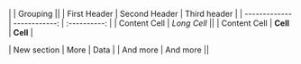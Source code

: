 |               | Grouping                    ||
| First Header  | Second Header | Third header |
| ------------- | ------------: | :----------: |
| Content Cell  |  *Long Cell*                ||
| Content Cell  | **Cell**      | **Cell**     |

| New section   |   More        |         Data |
| And more      |           And more          ||
